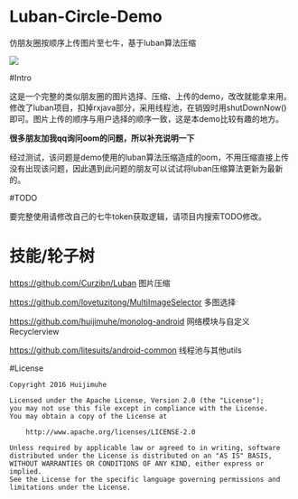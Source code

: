 # Luban-Circle-Demo
仿朋友圈按顺序上传图片至七牛，基于luban算法压缩

![](https://github.com/huijimuhe/Luban-Circle-Demo/blob/master/art/device-2016-08-05-122301.png) 

#Intro

这是一个完整的类似朋友圈的图片选择、压缩、上传的demo，改改就能拿来用。修改了luban项目，扣掉rxjava部分，采用线程池，在销毁时用shutDownNow()即可。图片上传的顺序与用户选择的顺序一致，这是本demo比较有趣的地方。

****很多朋友加我qq询问oom的问题，所以补充说明一下****

经过测试，该问题是demo使用的luban算法压缩造成的oom，不用压缩直接上传没有出现该问题，因此遇到此问题的朋友可以试试将luban压缩算法更新为最新的。

#TODO

要完整使用请修改自己的七牛token获取逻辑，请项目内搜索TODO修改。

# 技能/轮子树

https://github.com/Curzibn/Luban 图片压缩

https://github.com/lovetuzitong/MultiImageSelector 多图选择

https://github.com/huijimuhe/monolog-android 网络模块与自定义Recyclerview

https://github.com/litesuits/android-common 线程池与其他utils
	
#License
 
    Copyright 2016 Huijimuhe
    
    Licensed under the Apache License, Version 2.0 (the "License");
    you may not use this file except in compliance with the License.
    You may obtain a copy of the License at
    
        http://www.apache.org/licenses/LICENSE-2.0
    
    Unless required by applicable law or agreed to in writing, software
    distributed under the License is distributed on an "AS IS" BASIS,
    WITHOUT WARRANTIES OR CONDITIONS OF ANY KIND, either express or implied.
    See the License for the specific language governing permissions and
    limitations under the License.
